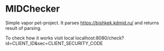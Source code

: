 # MIDChecker

Simple vapor pet-project. 
It parses https://bishkek.kdmid.ru/ and returns result of parsing. 

To check how it works visit local localhost:8080/check?id=CLIENT_ID&sec=CLIENT_SECURITY_CODE
